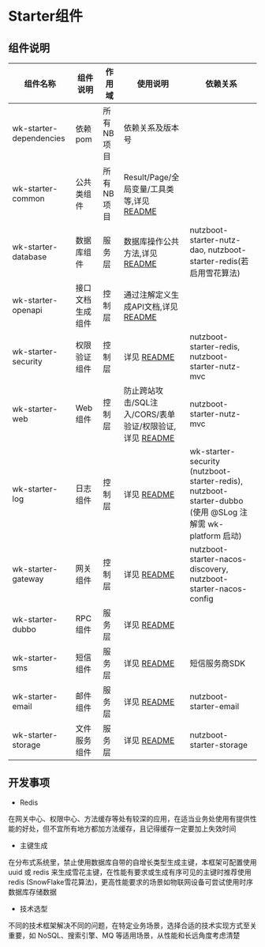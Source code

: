 # Starter组件

## 组件说明

| 组件名称 | 组件说明 | 作用域 | 使用说明 | 依赖关系 | 
| ---------|---------| ----------| ----------| ----------| 
| wk-starter-dependencies | 依赖pom | 所有NB项目 | 依赖关系及版本号 |
| wk-starter-common | 公共类组件 | 所有NB项目 | Result/Page/全局变量/工具类等,详见 [README](wk-starter-common/README.md)|
| wk-starter-database | 数据库组件 | 服务层 | 数据库操作公共方法,详见 [README](wk-starter-database/README.md) | nutzboot-starter-nutz-dao, nutzboot-starter-redis(若启用雪花算法) |
| wk-starter-openapi | 接口文档生成组件 | 控制层 | 通过注解定义生成API文档,详见 [README](wk-starter-openapi/README.md)| |
| wk-starter-security | 权限验证组件 | 控制层 | 详见 [README](wk-starter-security/README.md) | nutzboot-starter-redis, nutzboot-starter-nutz-mvc |
| wk-starter-web | Web组件 | 控制层 | 防止跨站攻击/SQL注入/CORS/表单验证/权限验证,详见 [README](wk-starter-web/README.md) | nutzboot-starter-nutz-mvc |
| wk-starter-log | 日志组件 | 控制层 |  详见 [README](wk-starter-log/README.md) | wk-starter-security (nutzboot-starter-redis), nutzboot-starter-dubbo (使用 @SLog 注解需 wk-platform 启动) |
| wk-starter-gateway | 网关组件 | 控制层 | 详见 [README](wk-starter-gateway/README.md) | nutzboot-starter-nacos-discovery, nutzboot-starter-nacos-config |
| wk-starter-dubbo | RPC组件 | 服务层 | 详见 [README](wk-starter-dubbo/README.md) | |
| wk-starter-sms | 短信组件 | 服务层 | 详见 [README](wk-starter-sms/README.md) | 短信服务商SDK |
| wk-starter-email | 邮件组件 | 服务层 | 详见 [README](wk-starter-email/README.md) | nutzboot-starter-email |
| wk-starter-storage | 文件服务组件 | 服务层 | 详见 [README](wk-starter-storage/README.md) | nutzboot-starter-storage |

## 开发事项

* Redis 
  
在网关中心、权限中心、方法缓存等处有较深的应用，在适当业务处使用有提供性能的好处，但不宜所有地方都加方法缓存，且记得缓存一定要加上失效时间

* 主键生成

在分布式系统里，禁止使用数据库自带的自增长类型生成主键，本框架可配置使用 uuid 或 redis 来生成雪花主键，在性能有要求或生成有序可见的主键时推荐使用 redis (SnowFlake雪花算法)，更高性能要求的场景如物联网设备可尝试使用时序数据库存储数据

* 技术选型

不同的技术框架解决不同的问题，在特定业务场景，选择合适的技术实现方式至关重要，如 NoSQL、搜索引擎、MQ 等适用场景，从性能和长远角度考虑清楚



